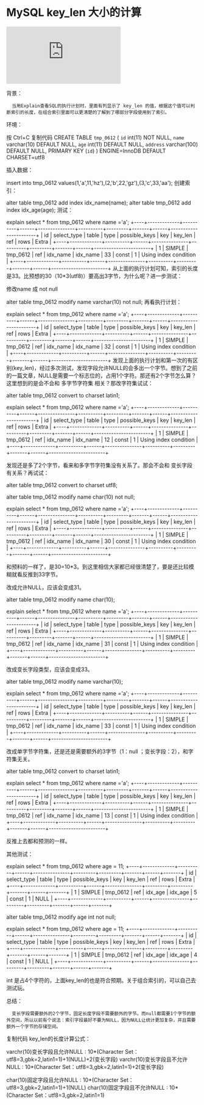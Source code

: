 #  MySQL key_len 大小的计算

![MySQL key_len 大小的计算](https://www.cnblogs.com/zhoujinyi/p/3784450.html)  

背景：

      当用Explain查看SQL的执行计划时，里面有列显示了 key_len 的值，根据这个值可以判断索引的长度，在组合索引里面可以更清楚的了解到了哪部分字段使用到了索引。

环境：

按 Ctrl+C 复制代码
CREATE TABLE `tmp_0612` (
  `id` int(11) NOT NULL,
  `name` varchar(10) DEFAULT NULL,
  `age` int(11) DEFAULT NULL,
  `address` varchar(100) DEFAULT NULL,
  PRIMARY KEY (`id`)
) ENGINE=InnoDB DEFAULT CHARSET=utf8

插入数据：

insert into tmp_0612 values(1,'a',11,'hz'),(2,'b',22,'gz'),(3,'c',33,'aa');
创建索引：

alter table tmp_0612 add index idx_name(name);
alter table tmp_0612 add index idx_age(age);
测试：

explain select * from tmp_0612 where name ='a';
+----+-------------+----------+------+---------------+----------+---------+-------+------+-----------------------+
| id | select_type | table    | type | possible_keys | key      | key_len | ref   | rows | Extra                 |
+----+-------------+----------+------+---------------+----------+---------+-------+------+-----------------------+
|  1 | SIMPLE      | tmp_0612 | ref  | idx_name      | idx_name | 33      | const |    1 | Using index condition |
+----+-------------+----------+------+---------------+----------+---------+-------+------+-----------------------+
从上面的执行计划可知，索引的长度是33。比预想的30（10*3(utf8)）要高出3字节，为什么呢？进一步测试：

修改name 成 not null

alter table tmp_0612 modify name varchar(10) not null;
再看执行计划：

explain select * from tmp_0612 where name ='a';
+----+-------------+----------+------+---------------+----------+---------+-------+------+-----------------------+
| id | select_type | table    | type | possible_keys | key      | key_len | ref   | rows | Extra                 |
+----+-------------+----------+------+---------------+----------+---------+-------+------+-----------------------+
|  1 | SIMPLE      | tmp_0612 | ref  | idx_name      | idx_name | 32      | const |    1 | Using index condition |
+----+-------------+----------+------+---------------+----------+---------+-------+------+-----------------------+
发现上面的执行计划和第一次的有区别(key_len)，经过多次测试，发现字段允许NULL的会多出一个字节。想到了之前的一篇文章，NULL是需要一个标志位的，占用1个字符。那还有2个字节怎么算？这里想到的是会不会和 多字节字符集 相关？那改字符集试试：


alter table tmp_0612 convert to charset latin1;

explain select * from tmp_0612 where name ='a';
+----+-------------+----------+------+---------------+----------+---------+-------+------+-----------------------+
| id | select_type | table    | type | possible_keys | key      | key_len | ref   | rows | Extra                 |
+----+-------------+----------+------+---------------+----------+---------+-------+------+-----------------------+
|  1 | SIMPLE      | tmp_0612 | ref  | idx_name      | idx_name | 12      | const |    1 | Using index condition |
+----+-------------+----------+------+---------------+----------+---------+-------+------+-----------------------+

发现还是多了2个字节，看来和多字节字符集没有关系了。那会不会和 变长字段 有关系？再试试：


alter table tmp_0612 convert to charset utf8;

alter table tmp_0612 modify name char(10) not null;

explain select * from tmp_0612 where name ='a';
+----+-------------+----------+------+---------------+----------+---------+-------+------+-----------------------+
| id | select_type | table    | type | possible_keys | key      | key_len | ref   | rows | Extra                 |
+----+-------------+----------+------+---------------+----------+---------+-------+------+-----------------------+
|  1 | SIMPLE      | tmp_0612 | ref  | idx_name      | idx_name | 30      | const |    1 | Using index condition |
+----+-------------+----------+------+---------------+----------+---------+-------+------+-----------------------+

和预料的一样了，是30=10*3。到这里相信大家都已经很清楚了，要是还比较模糊就看反推到33字节。

改成允许NULL，应该会变成31。


alter table tmp_0612 modify name char(10);

explain select * from tmp_0612 where name ='a';
+----+-------------+----------+------+---------------+----------+---------+-------+------+-----------------------+
| id | select_type | table    | type | possible_keys | key      | key_len | ref   | rows | Extra                 |
+----+-------------+----------+------+---------------+----------+---------+-------+------+-----------------------+
|  1 | SIMPLE      | tmp_0612 | ref  | idx_name      | idx_name | 31      | const |    1 | Using index condition |
+----+-------------+----------+------+---------------+----------+---------+-------+------+-----------------------+

改成变长字段类型，应该会变成33。


alter table tmp_0612 modify name varchar(10);

explain select * from tmp_0612 where name ='a';
+----+-------------+----------+------+---------------+----------+---------+-------+------+-----------------------+
| id | select_type | table    | type | possible_keys | key      | key_len | ref   | rows | Extra                 |
+----+-------------+----------+------+---------------+----------+---------+-------+------+-----------------------+
|  1 | SIMPLE      | tmp_0612 | ref  | idx_name      | idx_name | 33      | const |    1 | Using index condition |
+----+-------------+----------+------+---------------+----------+---------+-------+------+-----------------------+

改成单字节字符集，还是还是需要额外的3字节（1：null ；变长字段：2），和字符集无关。


alter table tmp_0612 convert to charset latin1;

explain select * from tmp_0612 where name ='a';
+----+-------------+----------+------+---------------+----------+---------+-------+------+-----------------------+
| id | select_type | table    | type | possible_keys | key      | key_len | ref   | rows | Extra                 |
+----+-------------+----------+------+---------------+----------+---------+-------+------+-----------------------+
|  1 | SIMPLE      | tmp_0612 | ref  | idx_name      | idx_name | 13      | const |    1 | Using index condition |
+----+-------------+----------+------+---------------+----------+---------+-------+------+-----------------------+

反推上去都和预测的一样。

其他测试：


explain select * from tmp_0612 where age = 11;
+----+-------------+----------+------+---------------+---------+---------+-------+------+-------+
| id | select_type | table    | type | possible_keys | key     | key_len | ref   | rows | Extra |
+----+-------------+----------+------+---------------+---------+---------+-------+------+-------+
|  1 | SIMPLE      | tmp_0612 | ref  | idx_age       | idx_age | 5       | const |    1 | NULL  |
+----+-------------+----------+------+---------------+---------+---------+-------+------+-------+

alter table tmp_0612 modify age int not null;

explain select * from tmp_0612 where age = 11;
+----+-------------+----------+------+---------------+---------+---------+-------+------+-------+
| id | select_type | table    | type | possible_keys | key     | key_len | ref   | rows | Extra |
+----+-------------+----------+------+---------------+---------+---------+-------+------+-------+
|  1 | SIMPLE      | tmp_0612 | ref  | idx_age       | idx_age | 4       | const |    1 | NULL  |
+----+-------------+----------+------+---------------+---------+---------+-------+------+-------+

int 是占4个字符的，上面key_len的也是符合预期。关于组合索引的，可以自己去测试玩。

总结：

      变长字段需要额外的2个字节，固定长度字段不需要额外的字节。而null都需要1个字节的额外空间，所以以前有个说法：索引字段最好不要为NULL，因为NULL让统计更加复杂，并且需要额外一个字节的存储空间。

复制代码
key_len的长度计算公式：

varchr(10)变长字段且允许NULL      : 10*(Character Set：utf8=3,gbk=2,latin1=1)+1(NULL)+2(变长字段)
varchr(10)变长字段且不允许NULL    : 10*(Character Set：utf8=3,gbk=2,latin1=1)+2(变长字段)

char(10)固定字段且允许NULL        : 10*(Character Set：utf8=3,gbk=2,latin1=1)+1(NULL)
char(10)固定字段且不允许NULL        : 10*(Character Set：utf8=3,gbk=2,latin1=1)
